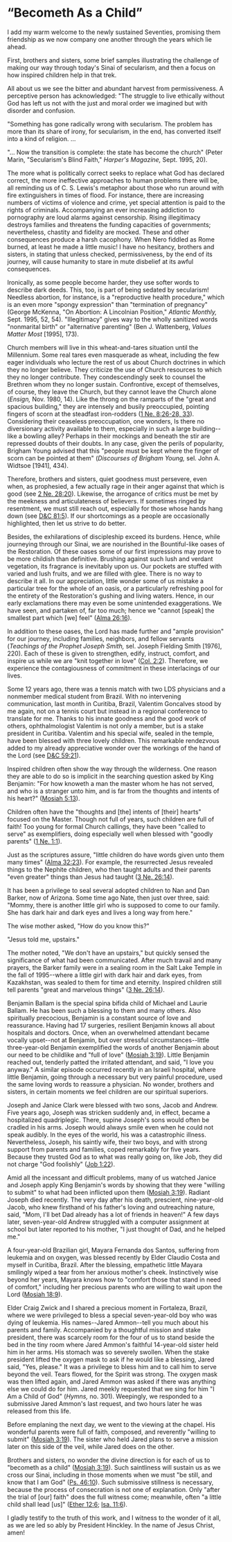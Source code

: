 # “Becometh As a Child”

I add my warm welcome to the newly sustained Seventies, promising them
friendship as we now company one another through the years which lie ahead.

First, brothers and sisters, some brief samples illustrating the challenge of
making our way through today's Sinai of secularism, and then a focus on how
inspired children help in that trek.

All about us we see the bitter and abundant harvest from permissiveness. A
perceptive person has acknowledged: "The struggle to live ethically without
God has left us not with the just and moral order we imagined but with
disorder and confusion.

"Something has gone radically wrong with secularism. The problem has more than
its share of irony, for secularism, in the end, has converted itself into a
kind of religion. ...

"... Now the transition is complete: the state has become the church" (Peter
Marin, "Secularism's Blind Faith," _Harper's Magazine,_ Sept. 1995, 20).

The more what is politically correct seeks to replace what God has declared
correct, the more ineffective approaches to human problems there will be, all
reminding us of C. S. Lewis's metaphor about those who run around with fire
extinguishers in times of flood. For instance, there are increasing numbers of
victims of violence and crime, yet special attention is paid to the rights of
criminals. Accompanying an ever increasing addiction to pornography are loud
alarms against censorship. Rising illegitimacy destroys families and threatens
the funding capacities of governments; nevertheless, chastity and fidelity are
mocked. These and other consequences produce a harsh cacophony. When Nero
fiddled as Rome burned, at least he made a little music! I have no hesitancy,
brothers and sisters, in stating that unless checked, permissiveness, by the
end of its journey, will cause humanity to stare in mute disbelief at its
awful consequences.

Ironically, as some people become harder, they use softer words to describe
dark deeds. This, too, is part of being sedated by secularism! Needless
abortion, for instance, is a "reproductive health procedure," which is an even
more "spongy expression" than "termination of pregnancy" (George McKenna, "On
Abortion: A Lincolnian Position," _Atlantic Monthly,_ Sept. 1995, 52, 54).
"Illegitimacy" gives way to the wholly sanitized words "nonmarital birth" or
"alternative parenting" (Ben J. Wattenberg, _Values Matter Most_ [1995], 173).

Church members will live in this wheat-and-tares situation until the
Millennium. Some real tares even masquerade as wheat, including the few eager
individuals who lecture the rest of us about Church doctrines in which they no
longer believe. They criticize the use of Church resources to which they no
longer contribute. They condescendingly seek to counsel the Brethren whom they
no longer sustain. Confrontive, except of themselves, of course, they leave
the Church, but they cannot leave the Church alone (_Ensign,_ Nov. 1980, 14).
Like the throng on the ramparts of the "great and spacious building," they are
intensely and busily preoccupied, pointing fingers of scorn at the steadfast
iron-rodders ([1 Ne. 8:26-28,
33](https://www.lds.org/scriptures/bofm/1-ne/8.26-28%2C33?lang=eng#25)).
Considering their ceaseless preoccupation, one wonders, Is there no
diversionary activity available to them, especially in such a large building--
like a bowling alley? Perhaps in their mockings and beneath the stir are
repressed doubts of their doubts. In any case, given the perils of popularity,
Brigham Young advised that this "people must be kept where the finger of scorn
can be pointed at them" (_Discourses of Brigham Young,_ sel. John A. Widtsoe
[1941], 434).

Therefore, brothers and sisters, quiet goodness must persevere, even when, as
prophesied, a few actually rage in their anger against that which is good (see
[2 Ne. 28:20](https://www.lds.org/scriptures/bofm/2-ne/28.20?lang=eng#19)).
Likewise, the arrogance of critics must be met by the meekness and
articulateness of believers. If sometimes ringed by resentment, we must still
reach out, especially for those whose hands hang down (see [D&amp;C
81:5](https://www.lds.org/scriptures/dc-testament/dc/81.5?lang=eng#4)). If our
shortcomings as a people are occasionally highlighted, then let us strive to
do better.

Besides, the exhilarations of discipleship exceed its burdens. Hence, while
journeying through our Sinai, we are nourished in the Bountiful-like oases of
the Restoration. Of these oases some of our first impressions may prove to be
more childish than definitive. Brushing against such lush and verdant
vegetation, its fragrance is inevitably upon us. Our pockets are stuffed with
varied and lush fruits, and we are filled with glee. There is no way to
describe it all. In our appreciation, little wonder some of us mistake a
particular tree for the whole of an oasis, or a particularly refreshing pool
for the entirety of the Restoration's gushing and living waters. Hence, in our
early exclamations there may even be some unintended exaggerations. We have
seen, and partaken of, far too much; hence we "cannot [speak] the smallest
part which [we] feel" ([Alma
26:16](https://www.lds.org/scriptures/bofm/alma/26.16?lang=eng#15)).

In addition to these oases, the Lord has made further and "ample provision"
for our journey, including families, neighbors, and fellow servants
(_Teachings of the Prophet Joseph Smith,_ sel. Joseph Fielding Smith [1976],
220). Each of these is given to strengthen, edify, instruct, comfort, and
inspire us while we are "knit together in love" ([Col.
2:2](https://www.lds.org/scriptures/nt/col/2.2?lang=eng#1)). Therefore, we
experience the contagiousness of commitment in these interlacings of our
lives.

Some 12 years ago, there was a tennis match with two LDS physicians and a
nonmember medical student from Brazil. With no intervening communication, last
month in Curitiba, Brazil, Valentim Goncalves stood by me again, not on a
tennis court but instead in a regional conference to translate for me. Thanks
to his innate goodness and the good work of others, ophthalmologist Valentim
is not only a member, but is a stake president in Curitiba. Valentim and his
special wife, sealed in the temple, have been blessed with three lovely
children. This remarkable rendezvous added to my already appreciative wonder
over the workings of the hand of the Lord (see [D&amp;C
59:21](https://www.lds.org/scriptures/dc-testament/dc/59.21?lang=eng#20)).

Inspired children often show the way through the wilderness. One reason they
are able to do so is implicit in the searching question asked by King
Benjamin: "For how knoweth a man the master whom he has not served, and who is
a stranger unto him, and is far from the thoughts and intents of his heart?"
([Mosiah 5:13](https://www.lds.org/scriptures/bofm/mosiah/5.13?lang=eng#12)).

Children often have the "thoughts and [the] intents of [their] hearts" focused
on the Master. Though not full of years, such children are full of faith! Too
young for formal Church callings, they have been "called to serve" as
exemplifiers, doing especially well when blessed with "goodly parents" ([1 Ne.
1:1](https://www.lds.org/scriptures/bofm/1-ne/1.1?lang=eng#0)).

Just as the scriptures assure, "little children do have words given unto them
many times" ([Alma
32:23](https://www.lds.org/scriptures/bofm/alma/32.23?lang=eng#22)). For
example, the resurrected Jesus revealed things to the Nephite children, who
then taught adults and their parents "even greater" things than Jesus had
taught ([3 Ne.
26:14](https://www.lds.org/scriptures/bofm/3-ne/26.14?lang=eng#13)).

It has been a privilege to seal several adopted children to Nan and Dan
Barker, now of Arizona. Some time ago Nate, then just over three, said:
"Mommy, there is another little girl who is supposed to come to our family.
She has dark hair and dark eyes and lives a long way from here."

The wise mother asked, "How do you know this?"

"Jesus told me, upstairs."

The mother noted, "We don't have an upstairs," but quickly sensed the
significance of what had been communicated. After much travail and many
prayers, the Barker family were in a sealing room in the Salt Lake Temple in
the fall of 1995--where a little girl with dark hair and dark eyes, from
Kazakhstan, was sealed to them for time and eternity. Inspired children still
tell parents "great and marvelous things" ([3 Ne.
26:14](https://www.lds.org/scriptures/bofm/3-ne/26.14?lang=eng#13)).

Benjamin Ballam is the special spina bifida child of Michael and Laurie
Ballam. He has been such a blessing to them and many others. Also spiritually
precocious, Benjamin is a constant source of love and reassurance. Having had
17 surgeries, resilient Benjamin knows all about hospitals and doctors. Once,
when an overwhelmed attendant became vocally upset--not at Benjamin, but over
stressful circumstances--little three-year-old Benjamin exemplified the words
of another Benjamin about our need to be childlike and "full of love" ([Mosiah
3:19](https://www.lds.org/scriptures/bofm/mosiah/3.19?lang=eng#18)). Little
Benjamin reached out, tenderly patted the irritated attendant, and said, "I
love you anyway." A similar episode occurred recently in an Israeli hospital,
where little Benjamin, going through a necessary but very painful procedure,
used the same loving words to reassure a physician. No wonder, brothers and
sisters, in certain moments we feel children are our spiritual superiors.

Joseph and Janice Clark were blessed with two sons, Jacob and Andrew. Five
years ago, Joseph was stricken suddenly and, in effect, became a hospitalized
quadriplegic. There, supine Joseph's sons would often be cradled in his arms.
Joseph would always smile even when he could not speak audibly. In the eyes of
the world, his was a catastrophic illness. Nevertheless, Joseph, his saintly
wife, their two boys, and with strong support from parents and families, coped
remarkably for five years. Because they trusted God as to what was really
going on, like Job, they did not charge "God foolishly" ([Job
1:22](https://www.lds.org/scriptures/ot/job/1.22?lang=eng#21)).

Amid all the incessant and difficult problems, many of us watched Janice and
Joseph apply King Benjamin's words by showing that they were "willing to
submit" to what had been inflicted upon them ([Mosiah
3:19](https://www.lds.org/scriptures/bofm/mosiah/3.19?lang=eng#18)). Radiant
Joseph died recently. The very day after his death, prescient, nine-year-old
Jacob, who knew firsthand of his father's loving and outreaching nature, said,
"Mom, I'll bet Dad already has a lot of friends in heaven!" A few days later,
seven-year-old Andrew struggled with a computer assignment at school but later
reported to his mother, "I just thought of Dad, and he helped me."

A four-year-old Brazilian girl, Mayara Fernanda dos Santos, suffering from
leukemia and on oxygen, was blessed recently by Elder Claudio Costa and myself
in Curitiba, Brazil. After the blessing, empathetic little Mayara smilingly
wiped a tear from her anxious mother's cheek. Instinctively wise beyond her
years, Mayara knows how to "comfort those that stand in need of comfort,"
including her precious parents who are willing to wait upon the Lord ([Mosiah
18:9](https://www.lds.org/scriptures/bofm/mosiah/18.9?lang=eng#8)).

Elder Craig Zwick and I shared a precious moment in Fortaleza, Brazil, where
we were privileged to bless a special seven-year-old boy who was dying of
leukemia. His names--Jared Ammon--tell you much about his parents and family.
Accompanied by a thoughtful mission and stake president, there was scarcely
room for the four of us to stand beside the bed in the tiny room where Jared
Ammon's faithful 14-year-old sister held him in her arms. His stomach was so
severely swollen. When the stake president lifted the oxygen mask to ask if he
would like a blessing, Jared said, "Yes, please." It was a privilege to bless
him and to call him to serve beyond the veil. Tears flowed, for the Spirit was
strong. The oxygen mask was then lifted again, and Jared Ammon was asked if
there was anything else we could do for him. Jared meekly requested that we
sing for him "I Am a Child of God" (_Hymns,_ no. 301). Weepingly, we responded
to a submissive Jared Ammon's last request, and two hours later he was
released from this life.

Before emplaning the next day, we went to the viewing at the chapel. His
wonderful parents were full of faith, composed, and reverently "willing to
submit" ([Mosiah
3:19](https://www.lds.org/scriptures/bofm/mosiah/3.19?lang=eng#18)). The
sister who held Jared plans to serve a mission later on this side of the veil,
while Jared does on the other.

Brothers and sisters, no wonder the divine direction is for each of us to
"becometh as a child" ([Mosiah
3:19](https://www.lds.org/scriptures/bofm/mosiah/3.19?lang=eng#18)). Such
saintliness will sustain us as we cross our Sinai, including in those moments
when we must "be still, and know that I am God" ([Ps.
46:10](https://www.lds.org/scriptures/ot/ps/46.10?lang=eng#9)). Such
submissive stillness is necessary, because the process of consecration is not
one of explanation. Only "after the trial of [our] faith" does the full
witness come; meanwhile, often "a little child shall lead [us]" ([Ether
12:6](https://www.lds.org/scriptures/bofm/ether/12.6?lang=eng#5); [Isa.
11:6](https://www.lds.org/scriptures/ot/isa/11.6?lang=eng#5)).

I gladly testify to the truth of this work, and I witness to the wonder of it
all, as we are led so ably by President Hinckley. In the name of Jesus Christ,
amen!

